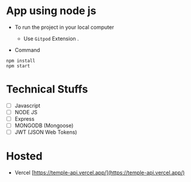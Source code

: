 # App using node js

- To run the project in your local computer
  - Use `Gitpod` Extension .
  
 - Command
 ```
 npm install
 npm start
 ```

# Technical Stuffs
  - [ ] Javascript
  - [ ] NODE JS 
  - [ ] Express
  - [ ] MONGODB (Mongoose)
  - [ ] JWT (JSON Web Tokens)

# Hosted 
- Vercel [https://temple-api.vercel.app/](https://temple-api.vercel.app/)
